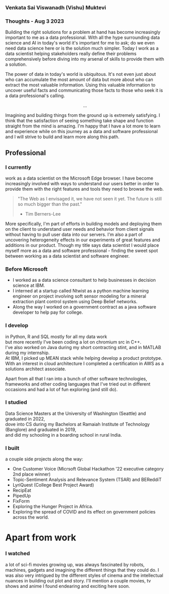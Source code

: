 ### Venkata Sai Viswanadh (Vishu) Muktevi

### Thoughts - Aug 3 2023

<p class="initial-letter">
<span>B</span>uilding the right solutions for a problem at hand has become increasingly important to me as a data professional. With all the hype surrounding data science and AI in today's world it's important for me to ask; do we even need data science here or is the solution much simpler. Today I work as a data scientist helping stakeholders really define their problems comprehensively before diving into my arsenal of skills to provide them with a solution.

The power of data in today's world is ubiquitous. It's not even just about who can accumulate the most amount of data but more about who can extract the most valuable information. Using this valuable information to uncover useful facts and communicating those facts to those who seek it is a data professional's calling.</p>

<p style="text-align: center;">...</p>

<p>Imagining and building things from the ground up is extremely satisfying. I think that the satisfaction of seeing something take shape and function straight from the mind is amazing. I'm happy that I have a lot more to learn and experience while on this journey as a data and software professional and I will strive to build and learn more along this path. </p>

## Professional

### I currently

work as a data scientist on the Microsoft Edge browser. I have become increasingly involved with ways to understand our users better in order to provide them with the right features and tools they need to browse the web.

> "The Web as I envisaged it, we have not seen it yet. The future is still so much bigger than the past."
> - Tim Berners-Lee

More specifically, I'm part of efforts in building models and deploying them on the client to understand user needs and behavior from client signals without having to pull user data into our servers. I'm also a part of uncovering heterogeneity effects in our experiments of great features and additions in our product. Though my title says data scientist I would place myself more as a data and software professional - finding the sweet spot between working as a data scientist and software engineer.

### Before Microsoft

- I worked as a data science consultant to help businesses in decision science at IBM.
- I interned at a startup called Ntwist as a python machine learning engineer on project involving soft sensor modeling for a mineral extraction plant control system using Deep Belief networks.
- Along the way I worked on a government contract as a java software developer to help pay for college.

### I develop

in Python, R and SQL mostly for all my data work  
but more recently I've been coding a lot on chromium src in C++.  
I've also worked on Java during my short contracting stint, and in MATLAB during my internship.  
At IBM, I picked up MEAN stack while helping develop a product prototype.  
With an interest in cloud architecture I completed a certification in AWS as a solutions architect associate.

Apart from all that I ran into a bunch of other software technologies, frameworks and other coding languages that I've tried out in different occasions and had a lot of fun exploring (and still do).

### I studied

Data Science Masters at the University of Washington (Seattle) and graduated in 2022,  
dove into CS during my Bachelors at Ramaiah Institute of Technology (Banglore) and graduated in 2019,  
and did my schooling in a boarding school in rural India.

### I built

a couple side projects along the way:

- One Customer Voice (Micrsoft Global Hackathon '22 executive category 2nd place winner)
- Topic-Sentiment Analysis and Relevance System (TSAR) and BEReddiT
- LyriQuest (College Best Project Award)
- RecipEat
- PipedUp
- FixForm
- Exploring the Hunger Project in Africa.
- Exploring the spread of COVID and its effect on government policies across the world.

# Apart from work

### I watched

a lot of sci-fi movies growing up, was always fascinated by robots, machines, gadgets and imagining the different things that they could do. I was also very intrigued by the different styles of cinema and the intellectual nuances in building out plot and story. I'll mention a couple movies, tv shows and anime I found endearing and exciting here soon.

<!-- TODO: list media recommendations -->
